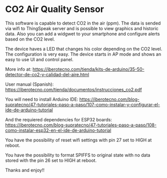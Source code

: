 CO2 Air Quality Sensor
=======

This software is capable to detect CO2 in the air (ppm). The data is sended via wifi to ThingSpeak server and is possible to view graphics and historic data. Also you can add a widgwet to your smartphone and configure alerts based on the CO2 level. 

The device haves a LED that changes his color depending on the CO2 level. The configuration is very easy. The device starts in AP mode and shows an easy to use UI and control panel.

More info at: https://iberotecno.com/tienda/kits-de-arduino/35-50-detector-de-co2-y-calidad-del-aire.html

User manual (Spanish): https://iberotecno.com/tienda/documentos/instrucciones_co2.pdf

You will need to install Arduino IDE: https://iberotecno.com/blog-supratecno/47-tutoriales-paso-a-paso/107-como-instalar-y-configurar-el-ide-de-arduino-tutorial

And the requiered dependencies for ESP32 boards: https://iberotecno.com/blog-supratecno/47-tutoriales-paso-a-paso/108-como-instalar-esp32-en-el-ide-de-arduino-tutorial

You have the possibility of reset wifi settings with pin 27 set to HIGH at reboot. 

You have the possibility to format SPIFFS to original state with no data stored with the pin 26 set to HIGH at reboot.

Thanks and enjoy!!
